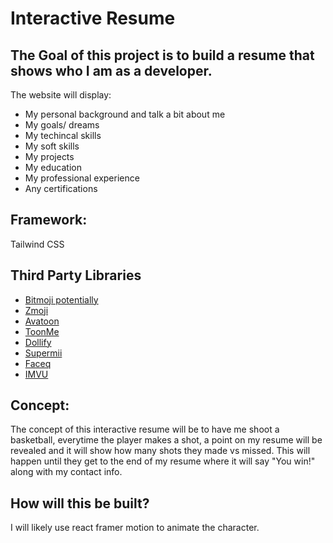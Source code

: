 # Interactive Resume

## The Goal of this project is to build a resume that shows who I am as a developer.

The website will display:

- My personal background and talk a bit about me
- My goals/ dreams
- My techincal skills
- My soft skills
- My projects
- My education
- My professional experience
- Any certifications

## Framework: 

Tailwind CSS

## Third Party Libraries

- [Bitmoji potentially](https://www.bitmoji.com/)
- [Zmoji](https://www.zmoji.me/)
- [Avatoon](https://avatoon.me/)
- [ToonMe](https://toonme.com/)
- [Dollify](https://www.dollifyapp.com/)
- [Supermii](https://supermii.cn/)
- [Faceq](https://instasize.org/faceq.html#google_vignette)
- [IMVU](https://secure.imvu.com/welcome/ftux/?utm_source=Google&utm_medium=Search&utm_campaign=&utm_content=Search_Web_US_Conv_BrandKW_4.23.24&utm_term=imvu&gad_source=1&gclid=CjwKCAjw59q2BhBOEiwAKc0ije96PlKZq7H_Qj0Enk4syMYuiOFqVb33UWixhPwftNxKk8qBF5QIcxoCiUsQAvD_BwE)


## Concept:

The concept of this interactive resume will be to have me shoot a basketball, everytime the player makes a shot, a point on my resume will be revealed and it will show how many shots they made vs missed. This will happen until they get to the end of my resume where it will say "You win!" along with my contact info. 

## How will this be built?

I will likely use react framer motion to animate the character.

